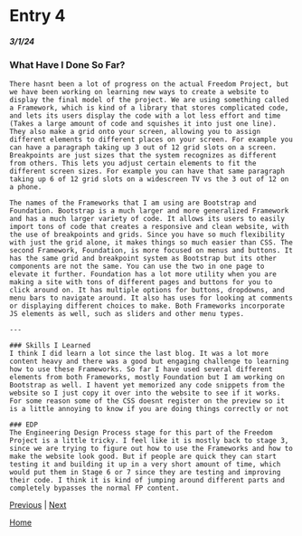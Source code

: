 # Entry 4
##### 3/1/24

### What Have I Done So Far?
    There hasnt been a lot of progress on the actual Freedom Project, but we have been working on learning new ways to create a website to display the final model of the project. We are using something called a Framework, which is kind of a library that stores complicated code, and lets its users display the code with a lot less effort and time (Takes a large amount of code and squishes it into just one line). They also make a grid onto your screen, allowing you to assign different elements to different places on your screen. For example you can have a paragraph taking up 3 out of 12 grid slots on a screen. Breakpoints are just sizes that the system recognizes as different from others. This lets you adjust certain elements to fit the different screen sizes. For example you can have that same paragraph taking up 6 of 12 grid slots on a widescreen TV vs the 3 out of 12 on a phone.

    The names of the Frameworks that I am using are Bootstrap and Foundation. Bootstrap is a much larger and more generalized Framework and has a much larger variety of code. It allows its users to easily import tons of code that creates a responsive and clean website, with the use of breakpoints and grids. Since you have so much flexibility with just the grid alone, it makes things so much easier than CSS. The second Framework, Foundation, is more focused on menus and buttons. It has the same grid and breakpoint system as Bootstrap but its other components are not the same. You can use the two in one page to elevate it further. Foundation has a lot more utility when you are making a site with tons of different pages and buttons for you to click around on. It has multiple options for buttons, dropdowns, and menu bars to navigate around. It also has uses for looking at comments or displaying different choices to make. Both Frameworks incorporate JS elements as well, such as sliders and other menu types.

    ---

    ### Skills I Learned
    I think I did learn a lot since the last blog. It was a lot more content heavy and there was a good but engaging challenge to learning how to use these Frameworks. So far I have used several different elements from both Frameworks, mostly Foundation but I am working on Bootstrap as well. I havent yet memorized any code snippets from the website so I just copy it over into the website to see if it works. For some reason some of the CSS doesnt register on the preview so it is a little annoying to know if you are doing things correctly or not

    ### EDP
    The Engineering Design Process stage for this part of the Freedom Project is a little tricky. I feel like it is mostly back to stage 3, since we are trying to figure out how to use the Frameworks and how to make the website look good. But if people are quick they can start testing it and building it up in a very short amount of time, which would put them in Stage 6 or 7 since they are testing and improving their code. I think it is kind of jumping around different parts and completely bypasses the normal FP content.

[Previous](entry03.md) | [Next](entry05.md)

[Home](../README.md)
